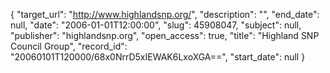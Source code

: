 {
  "target_url": "http://www.highlandsnp.org/", 
  "description": "", 
  "end_date": null, 
  "date": "2006-01-01T12:00:00", 
  "slug": 45908047, 
  "subject": null, 
  "publisher": "highlandsnp.org", 
  "open_access": true, 
  "title": "Highland SNP Council Group", 
  "record_id": "20060101T120000/68x0NrrD5xIEWAK6LxoXGA==", 
  "start_date": null
}


